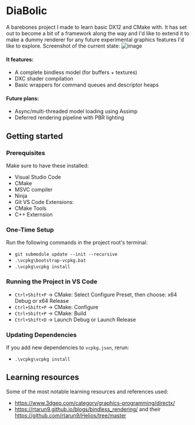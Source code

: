 # DiaBolic

A barebones project I made to learn basic DX12 and CMake with. It has set out to become a bit of a framework along the way and I'd like to extend it to make a dummy renderer for any future experimental graphics features I'd like to explore.
Screenshot of the current state:
![image](https://github.com/user-attachments/assets/2db4957a-383d-4ab9-b6d1-f0192cf01e3e)


#### It features:
- A complete bindless model (for buffers + textures)
- DXC shader compilation
- Basic wrappers for command queues and descriptor heaps

#### Future plans:
- Async/multi-threaded model loading using Assimp
- Deferred rendering pipeline with PBR lighting

## Getting started

### Prerequisites
Make sure to have these installed:
- Visual Studio Code
- CMake
- MSVC compiler
- Ninja
- Git
VS Code Extensions:
- CMake Tools
- C++ Externsion

### One-Time Setup 
Run the following commands in the project root's terminal:
- `git submodule update --init --recursive`
- `.\vcpkg\bootstrap-vcpkg.bat`
- `.\vcpkg\vcpkg install`

### Running the Project in VS Code
- `Ctrl+Shift+P` -> CMake: Select Configure Preset, then choose: x64 Debug or x64 Release
- `Ctrl+Shift+P` -> CMake: Configure
- `Ctrl+Shift+P` -> CMake: Build
- `Ctrl+Shift+D` -> Launch Debug or Launch Release

### Updating Dependencies
If you add new dependencies to `vcpkg.json`, rerun: 
- `.\vcpkg\vcpkg install`

## Learning resources
Some of the most notable learning resources and references used:
- https://www.3dgep.com/category/graphics-programming/directx/
- https://rtarun9.github.io/blogs/bindless_rendering/ and their https://github.com/rtarun9/Helios/tree/master
